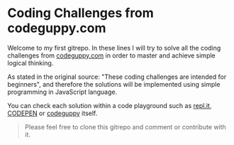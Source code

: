 # Coding Challenges from codeguppy.com

Welcome to my first gitrepo. In these lines I will try to solve all the coding challenges from [codeguppy.com](codeguppy.com) in order to master and achieve simple logical thinking.

As stated in the original source: "These coding challenges are intended for beginners", and therefore the solutions will be implemented using simple programming in JavaScript language.

You can check each solution within a code playground such as [repl.it](https://repl.it), [CODEPEN](https://codepen.io) or [codeguppy](https://codeguppy.com) itself.

> Please feel free to clone this gitrepo and comment or contribute with it.
